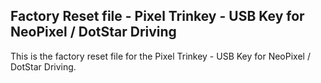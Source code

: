 ## Factory Reset file - Pixel Trinkey - USB Key for NeoPixel / DotStar Driving

This is the factory reset file for the Pixel Trinkey - USB Key for NeoPixel / DotStar Driving.